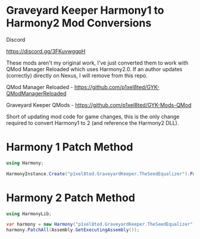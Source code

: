 # Graveyard Keeper Harmony1 to Harmony2 Mod Conversions

Discord

https://discord.gg/3FKuvwggpH

These mods aren't my original work, I've just converted them to work with QMod Manager Reloaded which uses Harmony2.0. If an author updates (correctly) directly on Nexus, I will remove from this repo.
 
 QMod Manager Reloaded  - https://github.com/p1xel8ted/GYK-QModManagerReloaded
 
 Graveyard Keeper QMods - https://github.com/p1xel8ted/GYK-Mods-QMod
 
 Short of updating mod code for game changes, this is the only change required to convert Harmony1 to 2 (and reference the Harmony2 DLL).
 
 # Harmony 1 Patch Method
 
 ```c#
 using Harmony;
 
 HarmonyInstance.Create("p1xel8ted.GraveyardKeeper.TheSeedEqualizer").PatchAll(Assembly.GetExecutingAssembly());
 ```
 # Harmony 2 Patch Method
 
```c#
using HarmonyLib;

var harmony = new Harmony("p1xel8ted.GraveyardKeeper.TheSeedEqualizer");
harmony.PatchAll(Assembly.GetExecutingAssembly());
```
